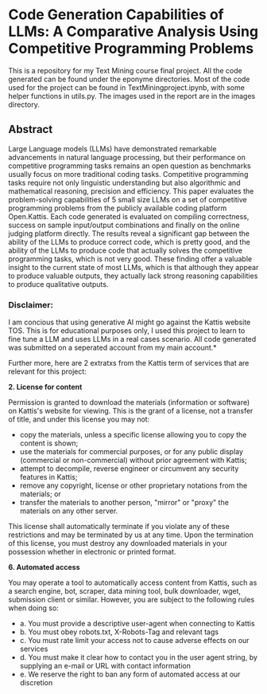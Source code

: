 # Code Generation Capabilities of LLMs: A Comparative Analysis Using Competitive Programming Problems

This is a repository for my Text Mining course final project. All the code generated can be found under the eponyme directories. Most of the code used for the project can be found in TextMiningproject.ipynb, with some helper functions in utils.py. The images used in the report are in the images directory.

## Abstract 

Large Language models (LLMs) have demonstrated remarkable advancements in natural language processing, but their performance on competitive programming tasks remains an open question as benchmarks usually focus on more traditional coding tasks. Competitive programming tasks require not only linguistic understanding but also algorithmic and mathematical reasoning, precision and efficiency. This paper evaluates the problem-solving capabilities of 5 small size LLMs on a set of competitive programming problems from the publicly available coding platform Open.Kattis. Each code generated is evaluated on compiling correctness, success on sample input/output combinations and finally on the online judging platform directly. The results reveal a significant gap between the ability of the LLMs to produce correct code, which is pretty good, and the ability of the LLMs to produce code that actually solves the competitive programming tasks, which is not very good. These finding offer a valuable insight to the current state of most LLMs, which is that although they appear to produce valuable outputs, they actually lack strong reasoning capabilities to produce qualitative outputs.


### Disclaimer: 

I am concious that using generative AI might go against the Kattis website TOS. This is for educational purposes only, I used this project to learn to fine tune a LLM and uses LLMs in a real cases scenario. All code generated was submitted on a seperated account from my main account.*

Further more, here are 2 extratxs from the Kattis term of services that are relevant for this project:

**2. License for content**

Permission is granted to download the materials (information or software) on Kattis's website for viewing. This is the grant of a license, not a transfer of title, and under this license you may not:

- copy the materials, unless a specific license allowing you to copy the content is shown;
- use the materials for commercial purposes, or for any public display (commercial or non-commercial) without prior agreement with Kattis;
- attempt to decompile, reverse engineer or circumvent any security features in Kattis;
- remove any copyright, license or other proprietary notations from the materials; or
- transfer the materials to another person, "mirror" or "proxy" the materials on any other server.

This license shall automatically terminate if you violate any of these restrictions and may be terminated by us at any time. Upon the termination of this license, you must destroy any downloaded materials in your possession whether in electronic or printed format.

**6. Automated access**

You may operate a tool to automatically access content from Kattis, such as a search engine, bot, scraper, data mining tool, bulk downloader, wget, submission client or similar. However, you are subject to the following rules when doing so:

  - a. You must provide a descriptive user-agent when connecting to Kattis
  - b. You must obey robots.txt, X-Robots-Tag and relevant <meta> tags
  - c. You must rate limit your access not to cause adverse effects on our services
  - d. You must make it clear how to contact you in the user agent string, by supplying an e-mail or URL with contact information
  - e. We reserve the right to ban any form of automated access at our discretion
